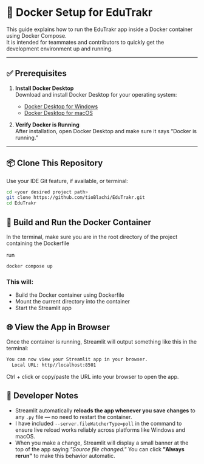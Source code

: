 # 🐳 Docker Setup for EduTrakr

This guide explains how to run the EduTrakr app inside a Docker container using Docker Compose.  
It is intended for teammates and contributors to quickly get the development environment up and running.

---

## ✅ Prerequisites

1. **Install Docker Desktop**  
   Download and install Docker Desktop for your operating system:

   - [Docker Desktop for Windows](https://www.docker.com/products/docker-desktop/)
   - [Docker Desktop for macOS](https://www.docker.com/products/docker-desktop/)

2. **Verify Docker is Running**  
   After installation, open Docker Desktop and make sure it says “Docker is running.”

---

## 📦 Clone This Repository

Use your IDE Git feature, if available, or terminal:

```bash
cd <your desired project path>
git clone https://github.com/tioBlachi/EduTrakr.git
cd EduTrakr
```
## 🔧 Build and Run the Docker Container

In the terminal, make sure you are in the root directory of the project containing the Dockerfile

run
```bash
docker compose up
```
### This will:
- Build the Docker container using Dockerfile
- Mount the current directory into the container
- Start the Streamlit app

## 🌐 View the App in Browser
Once the container is running, Streamlit will output something like this in the terminal:
```bash
You can now view your Streamlit app in your browser.
  Local URL: http//localhost:8501
```
Ctrl + click or copy/paste the URL into your browser to open the app.

## 🧠 Developer Notes

- Streamlit automatically **reloads the app whenever you save changes** to any `.py` file — no need to restart the container.
- I have included `--server.fileWatcherType=poll` in the command to ensure live reload works reliably across platforms like Windows and macOS.
- When you make a change, Streamlit will display a small banner at the top of the app saying _"Source file changed."_ You can click **"Always rerun"** to make this behavior automatic.
